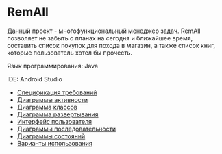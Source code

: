 # RemAll
Данный проект - многофункциональный менеджер задач.
RemAll позволяет не забыть о планах на сегодня и ближайшее время, составить список покупок для похода в магазин, а также список книг, которые пользователь хотел бы прочесть.

Язык программирования: Java

IDE: Android Studio

- [Спецификация требований](https://github.com/Madbear031/TRTPO_Project/blob/master/SRS.md)
- [Диаграммы активности](https://github.com/Madbear031/TRTPO_Project/tree/master/Diagrams/Activity)
- [Диаграмма классов](https://github.com/Madbear031/TRTPO_Project/tree/master/Diagrams/ClassDiagram)
- [Диаграмма развертывания](https://github.com/Madbear031/TRTPO_Project/tree/master/Diagrams/Deployment)
- [Интерфейс пользователя](https://github.com/Madbear031/TRTPO_Project/tree/master/Diagrams/Mockup)
- [Диаграммы последовательности](https://github.com/Madbear031/TRTPO_Project/tree/master/Diagrams/SequenceDiagram)
- [Диаграммы состояний](https://github.com/Madbear031/TRTPO_Project/tree/master/Diagrams/State)
- [Варианты использования](https://github.com/Madbear031/TRTPO_Project/tree/master/Diagrams/UseCase)
